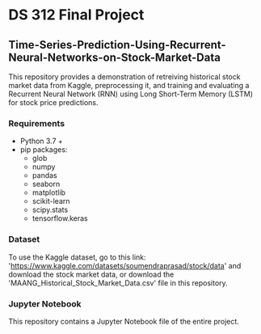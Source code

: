 # DS 312 Final Project
## Time-Series-Prediction-Using-Recurrent-Neural-Networks-on-Stock-Market-Data

This repository provides a demonstration of retreiving historical stock market data from Kaggle, preprocessing it, and training and evaluating a Recurrent Neural Network (RNN) using Long Short-Term Memory (LSTM) for stock price predictions.

### Requirements
- Python 3.7 +
- pip packages:
     - glob
     - numpy
     - pandas
     - seaborn
     - matplotlib
     - scikit-learn
     - scipy.stats
     - tensorflow.keras
       
### Dataset
To use the Kaggle dataset, go to this link: 'https://www.kaggle.com/datasets/soumendraprasad/stock/data' and download the stock market data, or download the 'MAANG_Historical_Stock_Market_Data.csv' file in this repository.

### Jupyter Notebook
This repository contains a Jupyter Notebook file of the entire project. 
